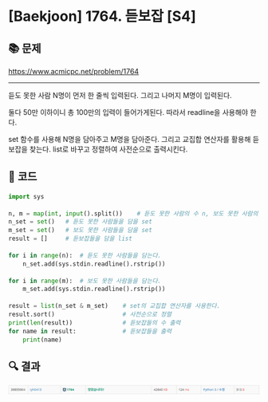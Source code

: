 # [Baekjoon] 1764. 듣보잡 [S4]

## 📚 문제

https://www.acmicpc.net/problem/1764

---

듣도 못한 사람 N명이 먼저 한 줄씩 입력된다. 그리고 나머지 M명이 입력된다.

둘다 50만 이하이니 총 100만의 입력이 들어가게된다. 따라서 readline을 사용해야 한다.

set 함수를 사용해 N명을 담아주고 M명을 담아준다. 그리고 교집합 연산자를 활용해 듣보잡을 찾는다. list로 바꾸고 정렬하여 사전순으로 출력시킨다.

## 📒 코드

```python
import sys

n, m = map(int, input().split())    # 듣도 못한 사람의 수 n, 보도 못한 사람의 수 m
n_set = set()   # 듣도 못한 사람들을 담을 set
m_set = set()   # 보도 못한 사람들을 담을 set
result = []     # 듣보잡들을 담을 list

for i in range(n):  # 듣도 못한 사람들을 담는다.
    n_set.add(sys.stdin.readline().rstrip())

for i in range(m):  # 보도 못한 사람들을 담는다.
    m_set.add(sys.stdin.readline().rstrip())

result = list(n_set & m_set)    # set의 교집합 연산자를 사용한다.
result.sort()                   # 사전순으로 정렬
print(len(result))              # 듣보잡들의 수 출력
for name in result:             # 듣보잡들을 출력
    print(name)
```

## 🔍 결과

![image-20220303013758317](README.assets/image-20220303013758317.png)


